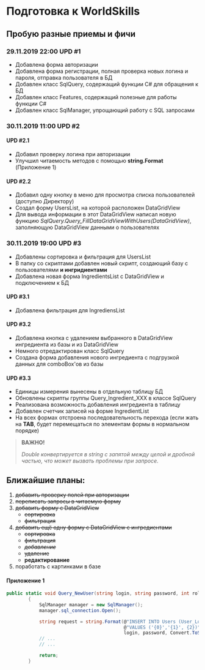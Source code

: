 # Подготовка к WorldSkills
## Пробую разные приемы и фичи
### 29.11.2019 22:00 UPD #1
* Добавлена форма авторизации
* Добавлена форма регистрации, полная проверка новых логина и пароля, отправка пользователя в БД
* Добавлен класс SqlQuery, содержащий функции C# для обращения к БД
* Добавлен класс Features, содержащий полезные для работы функции C#
* Добавлен класс SqlManager, упрощающий работу с SQL запросами
### 30.11.2019 11:00 UPD #2 
#### UPD #2.1 
* Добавил проверку логина при авторизации
* Улучшил читаемость методов с помощью **string.Format** (Приложение 1)
#### UPD #2.2 
* Добавил одну кнопку в меню для просмотра списка пользователей (доступно Директору)
* Создал форму UsersList, на которой расположен DataGridView
* Для вывода информации в этот DataGridView написал новую функцию *SqlQuery.Query_FillDataGridViewWithUsers(DataGridView)*, заполняющую DataGridView данными о пользователях
### 30.11.2019 19:00 UPD #3 
* Добавлены сортировка и фильтрация для UsersList
* В папку со скриптами добавлен новый скрипт, создающий базу с пользователями **и ингридиентами**
* Добавлена новая форма IngredientsList с DataGridView и подключением к БД
#### UPD #3.1 
* Добавлена фильтрация для IngrediensList
#### UPD #3.2
* Добавлена кнопка с удалением выбранного в DataGridView ингредиента из базы и из DataGridView
* Немного отредактирован класс SqlQuery
* Создана форма добавления нового ингредиента с подгрузкой данных для comboBox'ов из базы
#### UPD #3.3
* Единицы измерения вынесены в отдельную таблицу БД
* Обновлены скрипты группы Query_Ingredient_XXX в классе SqlQuery
* Реализована возможность добавления ингредиента в таблицу
* Добавлен счетчик записей на форме IngredientList
* На всех формах отстроена последовательность перехода (если жать на **TAB**, будет перемещаться по элементам формы в нормальном порядке)

> **ВАЖНО!**
>
> *Double конвертируется в string с запятой между целой и дробной частью, что может вызвать проблемы при запросе.*

## Ближайшие планы:
1. <del>добавить проверку полей при авторизации</del>
1. <del>переписать запросы в читаемую форму</del>
1. <del>добавить форму с DataGridView</del>
    * <del>сортировка</del>
    * <del>фильтрация</del>
2. <del>добавить ещё одну форму с DataGridView с ингредиентами</del>
    * <del>сортировка</del>
    * <del>фильтрация</del>
    * <del>*добавление*</del>
    * <del>удаление</del>
    * **редактирование**
3. поработать с картинками в базе


#### Приложение 1 ####
```csharp
public static void Query_NewUser(string login, string password, int role)
        {
            SqlManager manager = new SqlManager();
            manager.sql_connection.Open();

            string request = string.Format(@"INSERT INTO Users (User_Login, User_Password, Role_ID) " +
                                           @"VALUES ('{0}','{1}', {2})", 
                                           login, password, Convert.ToString(role));
            // ...
            // ...

            return;
        }
```
